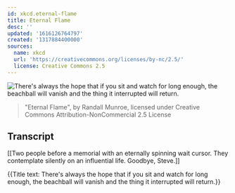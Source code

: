 ```yaml
---
id: xkcd.eternal-flame
title: Eternal Flame
desc: ''
updated: '1616126764797'
created: '1317884400000'
sources:
  name: xkcd
  url: 'https://creativecommons.org/licenses/by-nc/2.5/'
  license: Creative Commons 2.5
---
```

![There's always the hope that if you sit and watch for long enough, the beachball will vanish and the thing it interrupted will return.](https://imgs.xkcd.com/comics/eternal_flame.gif)
> "Eternal Flame", by Randall Munroe, licensed under Creative Commons Attribution-NonCommercial 2.5 License

## Transcript
[[Two people before a memorial with an eternally spinning wait cursor.  They contemplate silently on an influential life.  Goodbye, Steve.]]

{{Title text: There's always the hope that if you sit and watch for long enough, the beachball will vanish and the thing it interrupted will return.}}
